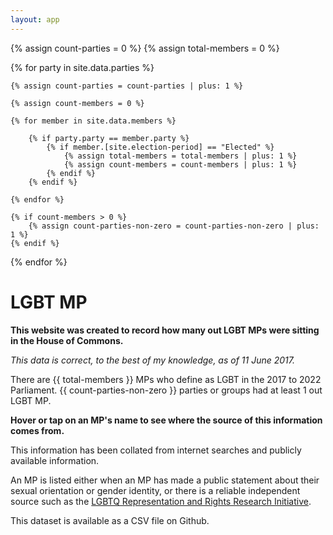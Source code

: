 ```yaml
---
layout: app
---
```


{% assign count-parties = 0 %}
{% assign total-members = 0 %}

{% for party in site.data.parties %}

	{% assign count-parties = count-parties | plus: 1 %}

  	{% assign count-members = 0 %}

	{% for member in site.data.members %}

		{% if party.party == member.party %}
			{% if member.[site.election-period] == "Elected" %}
				{% assign total-members = total-members | plus: 1 %}
				{% assign count-members = count-members | plus: 1 %}
			{% endif %}
		{% endif %}

	{% endfor %}

	{% if count-members > 0 %}
		{% assign count-parties-non-zero = count-parties-non-zero | plus: 1 %}
	{% endif %}

{% endfor %}

# LGBT MP

**This website was created to record how many out LGBT MPs were sitting in the House of Commons.**

*This data is correct, to the best of my knowledge, as of 11 June 2017.*

There are {{ total-members }} MPs who define as LGBT in the 2017 to 2022 Parliament. {{ count-parties-non-zero }} parties or groups had at least 1 out LGBT MP.

**Hover or tap on an MP's name to see where the source of this information comes from.** 

This information has been collated from internet searches and publicly available information. 

An MP is listed either when an MP has made a public statement about their sexual orientation or gender identity, or there is a reliable independent source such as the [LGBTQ Representation and Rights Research Initiative](http://lgbtqrepresentationandrights.org/). 

This dataset is available as a CSV file on Github.

